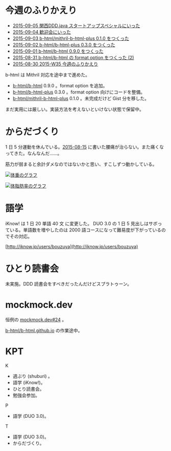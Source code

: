 # 今週のふりかえり

- [2015-09-05 関西DDD.java スタートアップスペシャルにいった][2015-09-05]
- [2015-09-04 歓迎会にいった][2015-09-04]
- [2015-09-03 b-html/mithril-b-html-plus 0.1.0 をつくった][2015-09-03]
- [2015-09-02 b-html/b-html-plus 0.3.0 をつくった][2015-09-02]
- [2015-09-01 b-html/b-html 0.9.0 をつくった][2015-09-01]
- [2015-08-31 b-html/b-html の format option をつくった (2)][2015-08-31]
- [2015-08-30 2015-W35 今週のふりかえり][2015-08-30]

b-html は Mithril 対応を途中まで進めた。

- [b-html/b-html][] 0.9.0 。format option を追加。
- [b-html/b-html-plus][] 0.3.0 。format option 向けにコードを整備。
- [b-html/mithril-b-html-plus][] 0.1.0 。未完成だけど Gist 分を移した。

まだ実用には厳しい。実装方法を考えないといけない状態で保留中。

# からだづくり

1 日 5 分運動を休んでいる。[2015-08-15][] に書いた腰痛が治らない。また痛くなってきた。なんなんだ……。

筋力が弱まると余計ダメなのではないかと思い、すこしずつ動かしている。

[![体重のグラフ][graph-weight-img]][graph-weight-url]

[![体脂肪率のグラフ][graph-percent-img]][graph-percent-url]

# 語学

iKnow! は 1 日 20 単語 40 文 に変更した。 DUO 3.0 の 1 日 5 見出しはサボっている。単語数を増やしたのは 2000 語コースになって難易度が下がっているのでその対応。

[http://iknow.jp/users/bouzuya](http://iknow.jp/users/bouzuya)

# ひとり読書会

未実施。DDD 読書会をすべきだったんだけどスプラトゥーン。

# mockmock.dev

恒例の [mockmock.dev#24](http://mockmock.connpass.com/event/19565/) 。

[b-html/b-html.github.io][] の作業途中。

# KPT

K

- 週ぶり (shuburi) 。
- 語学 (iKnow!)。
- ひとり読書会。
- 勉強会参加。

P

- 語学 (DUO 3.0)。

T

- 語学 (DUO 3.0)。
- からだづくり。

[graph-percent-img]: http://graph.hatena.ne.jp/bouzuya/graph?graphname=percent&startdate=2015-01-01&enddate=2015-09-06
[graph-percent-url]: http://graph.hatena.ne.jp/bouzuya/percent/?startdate=2015-01-01&enddate=2015-09-06
[graph-weight-img]: http://graph.hatena.ne.jp/bouzuya/graph?graphname=weight&startdate=2015-01-01&enddate=2015-09-06
[graph-weight-url]: http://graph.hatena.ne.jp/bouzuya/weight/?startdate=2015-01-01&enddate=2015-09-06
[2015-09-05]: https://blog.bouzuya.net/2015/09/05/
[2015-09-04]: https://blog.bouzuya.net/2015/09/04/
[2015-09-03]: https://blog.bouzuya.net/2015/09/03/
[2015-09-02]: https://blog.bouzuya.net/2015/09/02/
[2015-09-01]: https://blog.bouzuya.net/2015/09/01/
[2015-08-31]: https://blog.bouzuya.net/2015/08/31/
[2015-08-30]: https://blog.bouzuya.net/2015/08/30/
[b-html/b-html-plus]: https://github.com/b-html/b-html-plus
[b-html/b-html.github.io]: https://github.com/b-html/b-html.github.io
[b-html/b-html]: https://github.com/b-html/b-html
[b-html/mithril-b-html-plus]: https://github.com/b-html/mithril-b-html-plus
[2015-08-15]: https://blog.bouzuya.net/2015/08/15/
